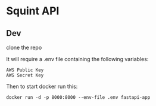 # Squint API

## Dev

clone the repo

It will require a .env file containing the following variables:
```
AWS Public Key
AWS Secret Key
```

Then to start docker run this: 

```
docker run -d -p 8000:8000 --env-file .env fastapi-app
```

